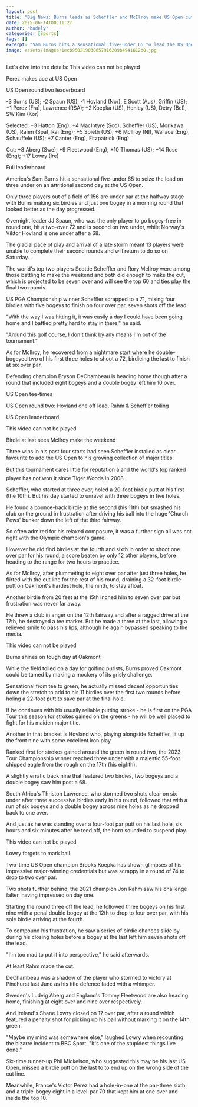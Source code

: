 ```yaml
---
layout: post
title: "Big News: Burns leads as Scheffler and McIlroy make US Open cut"
date: 2025-06-14T00:11:27
author: "badely"
categories: [Sports]
tags: []
excerpt: "Sam Burns hits a sensational five-under 65 to lead the US Open as Scottie Scheffler and Rory McIlroy make the cut."
image: assets/images/1ecb950219038657916209b4941612b0.jpg
---
```


Let's dive into the details: This video can not be played

Perez makes ace at US Open

US Open round two leaderboard

-3 Burns (US); -2 Spaun (US);  -1 Hovland (Nor), E Scott (Aus), Griffin (US); +1 Perez (Fra), Lawrence (RSA); +2 Koepka (US), Henley (US), Detry (Bel), SW Kim (Kor)

Selected: +3 Hatton (Eng); +4 MacIntyre (Sco), Scheffler (US), Morikawa (US), Rahm (Spa), Rai (Eng); +5 Spieth (US); +6 McIlroy (NI), Wallace (Eng), Schauffele (US); +7 Canter (Eng), Fitzpatrick (Eng)

Cut: +8 Aberg (Swe); +9 Fleetwood (Eng); +10 Thomas (US); +14 Rose (Eng); +17 Lowry (Ire)

Full leaderboard

America's Sam Burns hit a sensational five-under 65 to seize the lead on three under on an attritional second day at the US Open. 

Only three players out of a field of 156 are under par at the halfway stage with Burns making six birdies and just one bogey in a morning round that looked better as the day progressed. 

Overnight leader JJ Spaun, who was the only player to go bogey-free in round one, hit a two-over 72 and is second on two under, while Norway's Viktor Hovland is one under after a 68.

The glacial pace of play and arrival of a late storm meant 13 players were unable to complete their second rounds and will return to do so on Saturday.

The world's top two players Scottie Scheffler and Rory McIlroy were among those battling to make the weekend and both did enough to make the cut, which is projected to be seven over and will see the top 60 and ties play the final two rounds.

US PGA Championship winner Scheffler scrapped to a 71, mixing four birdies with five bogeys to finish on four over par, seven shots off the lead.

"With the way I was hitting it, it was easily a day I could have been going home and I battled pretty hard to stay in there," he said.

"Around this golf course, I don't think by any means I'm out of the tournament."

As for McIlroy, he recovered from a nightmare start where he double-bogeyed two of his first three holes to shoot a 72, birdieing the last to finish at six over par.

Defending champion Bryson DeChambeau is heading home though after a round that included eight bogeys and a double bogey left him 10 over.

US Open tee-times

US Open round two: Hovland one off lead, Rahm & Scheffler toiling

US Open leaderboard

This video can not be played

Birdie at last sees McIlroy make the weekend

Three wins in his past four starts had seen Scheffler installed as clear favourite to add the US Open to his growing collection of major titles.

But this tournament cares little for reputation â and the world's top ranked player has not won it since Tiger Woods in 2008.

Scheffler, who started at three over, holed a 20-foot birdie putt at his first (the 10th). But his day started to unravel with three bogeys in five holes.

He found a bounce-back birdie at the second (his 11th) but smashed his club on the ground in frustration after driving his ball into the huge 'Church Pews' bunker down the left of the third fairway.

So often admired for his relaxed composure, it was a further sign all was not right with the Olympic champion's game.

However he did find birdies at the fourth and sixth in order to shoot one over par for his round, a score beaten by only 12 other players, before heading to the range for two hours to practice.

As for McIlroy, after plummeting to eight over par after just three holes, he flirted with the cut line for the rest of his round, draining a 32-foot birdie putt on Oakmont's hardest hole, the ninth, to stay afloat.

Another birdie from 20 feet at the 15th inched him to seven over par but frustration was never far away.

He threw a club in anger on the 12th fairway and after a ragged drive at the 17th, he destroyed a tee marker. But he made a three at the last, allowing a relieved smile to pass his lips, although he again bypassed speaking to the media.

This video can not be played

Burns shines on tough day at Oakmont

While the field toiled on a day for golfing purists, Burns proved Oakmont could be tamed by making a mockery of its grisly challenge.

Sensational from tee to green, he actually missed decent opportunities down the stretch to add to his 11 birdies over the first two rounds before holing a 22-foot putt to save par at the final hole.

If he continues with his usually reliable putting stroke - he is first on the PGA Tour this season for strokes gained on the greens - he will be well placed to fight for his maiden major title.

Another in that bracket is Hovland who, playing alongside Scheffler, lit up the front nine with some excellent iron play.

Ranked first for strokes gained around the green in round two, the 2023 Tour Championship winner reached three under with a majestic 55-foot chipped eagle from the rough on the 17th (his eighth).

A slightly erratic back nine that featured two birdies, two bogeys and a double bogey saw him post a 68.

South Africa's Thriston Lawrence, who stormed two shots clear on six under after three successive birdies early in his round, followed that with a run of six bogeys and a double bogey across nine holes as he dropped back to one over.

And just as he was standing over a four-foot par putt on his last hole, six hours and six minutes after he teed off, the horn sounded to suspend play.

This video can not be played

Lowry forgets to mark ball

Two-time US Open champion Brooks Koepka has shown glimpses of his impressive major-winning credentials but was scrappy in a round of 74 to drop to two over par.

Two shots further behind, the 2021 champion Jon Rahm saw his challenge falter, having impressed on day one.

Starting the round three off the lead, he followed three bogeys on his first nine with a penal double bogey at the 12th to drop to four over par, with his sole birdie arriving at the fourth.

To compound his frustration, he saw a series of birdie chances slide by during his closing holes before a bogey at the last left him seven shots off the lead.

"I'm too mad to put it into perspective," he said afterwards.

At least Rahm made the cut. 

DeChambeau was a shadow of the player who stormed to victory at Pinehurst last June as his title defence faded with a whimper.

Sweden's Ludvig Aberg and England's Tommy Fleetwood are also heading home, finishing at eight over and nine over respectively.

And Ireland's Shane Lowry closed on 17 over par, after a round which featured a penalty shot for picking up his ball without marking it on the 14th green.

"Maybe my mind was somewhere else," laughed Lowry when recounting the bizarre incident to BBC Sport. "It's one of the stupidest things I've done."

Six-time runner-up Phil Mickelson, who suggested this may be his last US Open, missed a birdie putt on the last to to end up on the wrong side of the cut line.

Meanwhile, France's Victor Perez had a hole-in-one at the par-three sixth and a triple-bogey eight in a level-par 70 that kept him at one over and inside the top 10.

